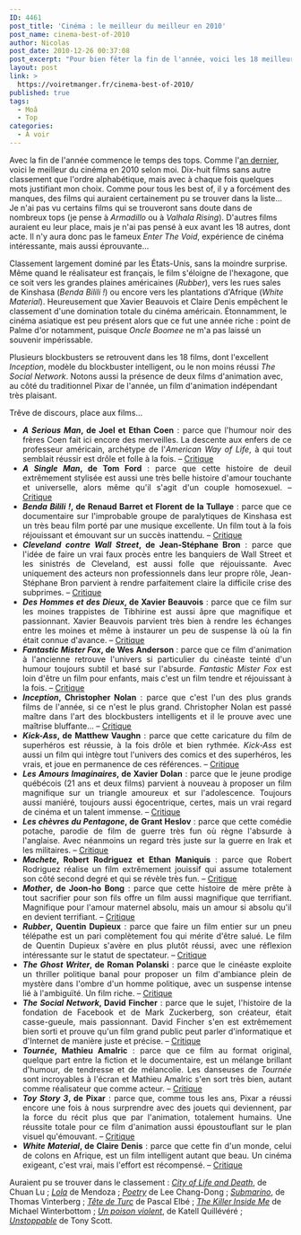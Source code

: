 ```yaml
---
ID: 4461
post_title: 'Cinéma : le meilleur du meilleur en 2010'
post_name: cinema-best-of-2010
author: Nicolas
post_date: 2010-12-26 00:37:08
post_excerpt: "Pour bien fêter la fin de l'année, voici les 18 meilleurs films de l'année selon moi. "
layout: post
link: >
  https://voiretmanger.fr/cinema-best-of-2010/
published: true
tags:
  - Moâ
  - Top
categories:
  - À voir
---
```

<p>Avec la fin de l'année commence le temps des tops. Comme l'<a href="https://voiretmanger.fr/2009/12/26/cinema-the-very-best-of-2009/">an dernier</a>, voici le meilleur du cinéma en 2010 selon moi. Dix-huit films sans autre classement que l'ordre alphabétique, mais avec à chaque fois quelques mots justifiant mon choix. Comme pour tous les best of, il y a forcément des manques, des films qui auraient certainement pu se trouver dans la liste… Je n'ai pas vu certains films qui se trouveront sans doute dans de nombreux tops (je pense à <em>Armadillo</em> ou à <em>Valhala Rising</em>). D'autres films auraient eu leur place, mais je n'ai pas pensé à eux avant les 18 autres, dont acte. Il n'y aura donc pas le fameux <em>Enter The Void</em>, expérience de cinéma intéressante, mais aussi éprouvante…</p>
<p>Classement largement dominé par les États-Unis, sans la moindre surprise. Même quand le réalisateur est français, le film s'éloigne de l'hexagone, que ce soit vers les grandes plaines américaines (<em>Rubber</em>), vers les rues sales de Kinshasa (<em>Benda Bilili !</em>) ou encore vers les plantations d'Afrique (<em>White Material</em>). Heureusement que Xavier Beauvois et Claire Denis empêchent le classement d'une domination totale du cinéma américain. Étonnamment, le cinéma asiatique est peu présent alors que ce fut une année riche : point de Palme d'or notamment, puisque <em>Oncle Boomee</em> ne m'a pas laissé un souvenir impérissable.</p>
<p>Plusieurs blockbusters se retrouvent dans les 18 films, dont l'excellent <em>Inception</em>, modèle du blockbuster intelligent, ou le non moins réussi <em>The Social Network</em>. Notons aussi la présence de deux films d'animation avec, au côté du traditionnel Pixar de l'année, un film d'animation indépendant très plaisant.</p>
<p>Trêve de discours, place aux films…</p>

<ul style="text-align: justify;">
	<li><strong><em>A Serious Man</em>, de Joel et Ethan Coen</strong> : parce que l'humour noir des frères Coen fait ici encore des merveilles. La descente aux enfers de ce professeur américain, archétype de l'<em>American Way of Life</em>, à qui tout semblait réussir est drôle et folle à la fois. – <span style="text-decoration: underline;"><a href="https://voiretmanger.fr/2010/01/24/serious-man-coen/">Critique</a></span></li>
	<li><strong><em>A Single Man</em>, de Tom Ford</strong> : parce que cette histoire de deuil extrêmement stylisée est aussi une très belle histoire d'amour touchante et universelle, alors même qu'il s'agit d'un couple homosexuel. – <span style="text-decoration: underline;"><a href="https://voiretmanger.fr/2010/03/01/a-single-man-ford/">Critique</a></span></li>
	<li><strong><em>Benda Bilili !</em>, de Renaud Barret et Florent de la Tullaye</strong> : parce que ce documentaire sur l'improbable groupe de paralytiques de Kinshasa est un très beau film porté par une musique excellente. Un film tout à la fois réjouissant et émouvant sur un succès inattendu. – <span style="text-decoration: underline;"><a href="https://voiretmanger.fr/2010/07/29/benda-bilili-barret-tullaye/">Critique</a></span></li>
	<li><strong><em>Cleveland contre Wall Street</em>, de Jean-Stéphane Bron</strong> : parce que l'idée de faire un vrai faux procès entre les banquiers de Wall Street et les sinistrés de Cleveland, est aussi folle que réjouissante. Avec uniquement des acteurs non professionnels dans leur propre rôle, Jean-Stéphane Bron parvient à rendre parfaitement claire la difficile crise des subprimes. – <span style="text-decoration: underline;"><a href="https://voiretmanger.fr/2010/08/28/cleveland-wall-street-bron/">Critique</a></span></li>
	<li><strong><em>Des Hommes et des Dieux</em>, de Xavier Beauvois</strong> : parce que ce film sur les moines trappistes de Tibhirine est aussi âpre que magnifique et passionnant. Xavier Beauvois parvient très bien à rendre les échanges entre les moines et même à instaurer un peu de suspense là où la fin était connue d'avance. – <span style="text-decoration: underline;"><a href="https://voiretmanger.fr/2010/09/10/hommes-dieux-beauvois/">Critique</a></span></li>
	<li><strong><em>Fantastic Mister Fox</em>, de Wes Anderson</strong> : parce que ce film d'animation à l'ancienne retrouve l'univers si particulier du cinéaste teinté d'un humour toujours subtil et basé sur l'absurde. <em>Fantastic Mister Fox</em> est loin d'être un film pour enfants, mais c'est un film tendre et réjouissant à la fois. – <span style="text-decoration: underline;"><a href="https://voiretmanger.fr/2010/02/18/fantastic-fox-anderson/">Critique</a></span></li>
	<li><strong><em>Inception</em>, Christopher Nolan</strong> : parce que c'est l'un des plus grands films de l'année, si ce n'est le plus grand. Christopher Nolan est passé maître dans l'art des blockbusters intelligents et il le prouve avec une maîtrise bluffante… – <span style="text-decoration: underline;"><a href="https://voiretmanger.fr/2010/07/17/inception-nolan/">Critique</a></span></li>
	<li><strong><em>Kick-Ass</em>, de Matthew Vaughn</strong> : parce que cette caricature du film de superhéros est réussie, à la fois drôle et bien rythmée. <em>Kick-Ass</em> est aussi un film qui intègre tout l'univers des comics et des superhéros, les vrais, et joue en permanence de ces références. – <span style="text-decoration: underline;"><a href="https://voiretmanger.fr/2010/03/29/kick-ass-vaughn/">Critique</a></span></li>
	<li><strong><em>Les Amours Imaginaires</em>, de Xavier Dolan</strong> : parce que le jeune prodige québécois (21 ans et deux films) parvient à nouveau à proposer un film magnifique sur un triangle amoureux et sur l'adolescence. Toujours aussi maniéré, toujours aussi égocentrique, certes, mais un vrai regard de cinéma et un talent immense. – <span style="text-decoration: underline;"><a href="https://voiretmanger.fr/2010/10/03/amours-imaginaires-dolan/">Critique</a></span></li>
	<li><strong><em>Les chèvres du Pentagone</em>, de Grant Heslov</strong> : parce que cette comédie potache, parodie de film de guerre très fun où règne l'absurde à l'anglaise. Avec néanmoins un regard très juste sur la guerre en Irak et les militaires. – <span style="text-decoration: underline;"><a href="https://voiretmanger.fr/2010/03/14/les-chevres-du-pentagone-heslov/">Critique</a></span></li>
	<li><strong><em>Machete</em>, Robert Rodriguez et Ethan Maniquis</strong> : parce que Robert Rodriguez réalise un film extrêmement jouissif qui assume totalement son côté second degré et qui se révèle très fun. – <span style="text-decoration: underline;"><a href="https://voiretmanger.fr/2010/12/04/machete-rodriguez-maniquis/">Critique</a></span></li>
	<li><strong><em>Mother</em>, de Joon-ho Bong</strong> : parce que cette histoire de mère prête à tout sacrifier pour son fils offre un film aussi magnifique que terrifiant. Magnifique pour l'amour maternel absolu, mais un amour si absolu qu'il en devient terrifiant. – <span style="text-decoration: underline;"><a href="https://voiretmanger.fr/2010/01/30/mother-bong/">Critique</a></span></li>
	<li><strong><em>Rubber</em>, Quentin Dupieux</strong> : parce que faire un film entier sur un pneu télépathe est un pari complètement fou qui mérite d'être salué. Le film de Quentin Dupieux s'avère en plus plutôt réussi, avec une réflexion intéressante sur le statut de spectateur. – <span style="text-decoration: underline;"><a href="https://voiretmanger.fr/2010/11/11/rubber-dupieux/">Critique</a></span></li>
	<li><strong><em>The Ghost Writer</em>, de Roman Polanski</strong> : parce que le cinéaste exploite un thriller politique banal pour proposer un film d'ambiance plein de mystère dans l'ombre d'un homme politique, avec un suspense intense lié à l'ambiguïté. Un film riche. – <span style="text-decoration: underline;"><a href="https://voiretmanger.fr/2010/03/07/the-ghost-writer-polanski/">Critique</a></span></li>
	<li><strong><em>The Social Network</em>, David Fincher</strong> : parce que le sujet, l'histoire de la fondation de Facebook et de Mark Zuckerberg, son créateur, était casse-gueule, mais passionnant. David Fincher s'en est extrêmement bien sorti et prouve qu'un film grand public peut parler d'informatique et d'Internet de manière juste et précise. – <span style="text-decoration: underline;"><a href="https://voiretmanger.fr/2010/10/12/social-network-fincher/">Critique</a></span></li>
	<li><strong><em>Tournée</em>, Mathieu Amalric</strong> : parce que ce film au format original, quelque part entre la fiction et le documentaire, est un mélange brillant d'humour, de tendresse et de mélancolie. Les danseuses de <em>Tournée</em> sont incroyables à l'écran et Mathieu Amalric s'en sort très bien, autant comme réalisateur que comme acteur. – <span style="text-decoration: underline;"><a href="https://voiretmanger.fr/2010/07/10/tournee-amalric/">Critique</a></span></li>
	<li><strong><em>Toy Story 3</em>, de Pixar</strong> : parce que, comme tous les ans, Pixar a réussi encore une fois à nous surprendre avec des jouets qui deviennent, par la force du récit plus que par l'animation, totalement humains. Une réussite totale pour ce film d'animation aussi époustouflant sur le plan visuel qu'émouvant. – <span style="text-decoration: underline;"><a href="https://voiretmanger.fr/2010/06/25/toy-story-3-pixar/">Critique</a></span></li>
	<li><strong><em>White Material</em>, de Claire Denis</strong> : parce que cette fin d'un monde, celui de colons en Afrique, est un film intelligent autant que beau. Un cinéma exigeant, c'est vrai, mais l'effort est récompensé. – <span style="text-decoration: underline;"><a href="https://voiretmanger.fr/2010/03/28/white-material-denis/">Critique</a></span></li>
</ul>
<p>Auraient pu se trouver dans le classement : <em><a href="https://voiretmanger.fr/2010/07/24/city-life-death-lu/">City of Life and Death</a></em>, de Chuan Lu ; <em><a href="https://voiretmanger.fr/2010/05/12/lola-mendoza/">Lola</a></em> de Mendoza ; <em><a href="https://voiretmanger.fr/2010/09/12/poetry-chang-dong/">Poetry</a></em> de Lee Chang-Dong ; <em><a href="https://voiretmanger.fr/2010/08/25/submarino-vinterberg/">Submarino</a></em>, de Thomas Vinterberg ; <em><a href="https://voiretmanger.fr/2010/03/02/tete-de-turc-elbe/">Tête de Turc</a></em> de Pascal Elbé ; <em><a href="https://voiretmanger.fr/2010/08/19/killer-inside-me-winterbottom/">The Killer Inside Me</a></em> de Michael Winterbottom ; <em><a href="https://voiretmanger.fr/2010/08/07/poison-violent-quillevere/">Un poison violent</a></em>, de Katell Quillévéré ; <em><a href="https://voiretmanger.fr/2010/11/20/unstoppable-scott/">Unstoppable</a></em> de Tony Scott.</p>